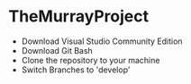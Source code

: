 # TheMurrayProject

- Download Visual Studio Community Edition
- Download Git Bash
- Clone the repository to your machine
- Switch Branches to 'develop'
